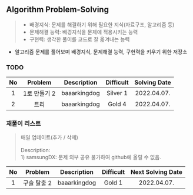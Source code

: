## Algorithm Problem-Solving
>- 배경지식: 문제를 해결하기 위해 필요한 지식(자료구조, 알고리즘 등)
>- 문제해결 능력: 배경지식을 문제에 적용시키는 능력
>- 구현력: 생각한 풀이를 코드로 잘 옮겨내는 능력

- 알고리즘 문제를 풀어보며 배경지식, 문제해결 능력, 구현력을 키우기 위한 저장소

### TODO
| No | Problem | Description | Difficult | Solving Date |
|:------:|:---------:|:---------:|:-----------:|:-----------:|
| 1 | 1로 만들기 2 | baaarkingdog | Silver 1 | 2022.04.07. |
| 2 | 트리 | baaarkingdog | Gold 4 | 2022.04.07. |

### 재풀이 리스트
>매일 업데이트(추가 / 삭제)
><br>
><br>Description: 
> <br>1) samsungDX: 문제 외부 공유 불가하여 github에 올릴 수 없음.

| No | Problem | Description | Difficult | Next Solving Date |
|:------:|:---------:|:---------:|:-----------:|:-----------:|
| 1 | 구슬 탈출 2 | baaarkingdog | Gold 1 | 2022.04.07. |

